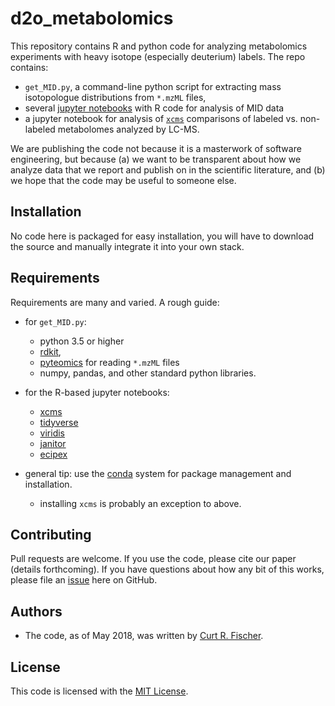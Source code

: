 # d2o_metabolomics

This repository contains R and python code for analyzing metabolomics experiments with heavy isotope (especially deuterium) labels.  The repo contains:
* `get_MID.py`, a command-line python script for extracting mass isotopologue distributions from `*.mzML` files, 
* several [jupyter notebooks](http://jupyter.org/install.html) with R code for analysis of MID data 
* a jupyter notebook for analysis of [`xcms`](https://bioconductor.org/packages/release/bioc/html/xcms.html) comparisons of labeled vs. non-labeled metabolomes analyzed by LC-MS.  

We are publishing the code not because it is a masterwork of software engineering, but because (a) we want to be transparent about how we analyze data that we report and publish on in the scientific literature, and (b) we hope that the code may be useful to someone else.

## Installation

No code here is packaged for easy installation, you will have to download the source and manually integrate it into your own stack.

## Requirements

Requirements are many and varied.  A rough guide:

* for `get_MID.py`:
	* python 3.5 or higher
	* [rdkit](http://www.rdkit.org/), 
	* [pyteomics](https://pythonhosted.org/pyteomics/) for reading `*.mzML` files
	* numpy, pandas, and other standard python libraries.
	
* for the R-based jupyter notebooks:
	* [xcms](https://bioconductor.org/packages/release/bioc/html/xcms.html)
	* [tidyverse](https://www.tidyverse.org/)
	* [viridis](https://cran.r-project.org/web/packages/viridis/index.html)
	* [janitor](https://cran.r-project.org/web/packages/janitor/index.html)
	* [ecipex](https://cran.r-project.org/web/packages/ecipex/index.html)

* general tip: use the [conda](https://conda.io/docs/) system for package management and installation.
	* installing `xcms` is probably an exception to above.

## Contributing

Pull requests are welcome.  If you use the code, please cite our paper (details forthcoming).  If you have questions about how any bit of this works, please file an [issue](https://github.com/Stanford-ChEMH-MCAC/d2o_metabolomics/issues) here on GitHub.

## Authors

* The code, as of May 2018, was written by [Curt R. Fischer](https://github.com/Stanford-ChEMH-MCAC/).

## License

This code is licensed with the [MIT License](https://opensource.org/licenses/MIT).
